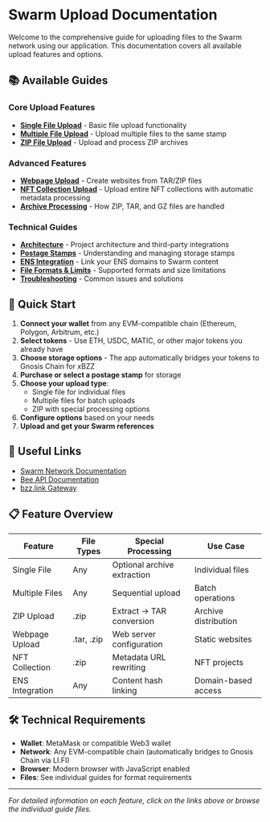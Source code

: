 # Swarm Upload Documentation

Welcome to the comprehensive guide for uploading files to the Swarm network using our application. This documentation covers all available upload features and options.

## 📚 Available Guides

### Core Upload Features

- **[Single File Upload](./single-file-upload.md)** - Basic file upload functionality
- **[Multiple File Upload](./multiple-file-upload.md)** - Upload multiple files to the same stamp
- **[ZIP File Upload](./zip-file-upload.md)** - Upload and process ZIP archives

### Advanced Features

- **[Webpage Upload](./webpage-upload.md)** - Create websites from TAR/ZIP files
- **[NFT Collection Upload](./nft-collection-upload.md)** - Upload entire NFT collections with automatic metadata processing
- **[Archive Processing](./archive-processing.md)** - How ZIP, TAR, and GZ files are handled

### Technical Guides

- **[Architecture](./architecture.md)** - Project architecture and third-party integrations
- **[Postage Stamps](./postage-stamps.md)** - Understanding and managing storage stamps
- **[ENS Integration](./ens-integration.md)** - Link your ENS domains to Swarm content
- **[File Formats & Limits](./file-formats-limits.md)** - Supported formats and size limitations
- **[Troubleshooting](./troubleshooting.md)** - Common issues and solutions

## 🚀 Quick Start

1. **Connect your wallet** from any EVM-compatible chain (Ethereum, Polygon, Arbitrum, etc.)
2. **Select tokens** - Use ETH, USDC, MATIC, or other major tokens you already have
3. **Choose storage options** - The app automatically bridges your tokens to Gnosis Chain for xBZZ
4. **Purchase or select a postage stamp** for storage
5. **Choose your upload type**:
   - Single file for individual files
   - Multiple files for batch uploads
   - ZIP with special processing options
6. **Configure options** based on your needs
7. **Upload and get your Swarm references**

## 🔗 Useful Links

- [Swarm Network Documentation](https://docs.ethswarm.org/)
- [Bee API Documentation](https://docs.ethswarm.org/docs/api-reference/)
- [bzz.link Gateway](https://bzz.link/)

## 📋 Feature Overview

| Feature         | File Types | Special Processing          | Use Case             |
| --------------- | ---------- | --------------------------- | -------------------- |
| Single File     | Any        | Optional archive extraction | Individual files     |
| Multiple Files  | Any        | Sequential upload           | Batch operations     |
| ZIP Upload      | .zip       | Extract → TAR conversion    | Archive distribution |
| Webpage Upload  | .tar, .zip | Web server configuration    | Static websites      |
| NFT Collection  | .zip       | Metadata URL rewriting      | NFT projects         |
| ENS Integration | Any        | Content hash linking        | Domain-based access  |

## 🛠️ Technical Requirements

- **Wallet**: MetaMask or compatible Web3 wallet
- **Network**: Any EVM-compatible chain (automatically bridges to Gnosis Chain via LI.FI)
- **Browser**: Modern browser with JavaScript enabled
- **Files**: See individual guides for format requirements

---

_For detailed information on each feature, click on the links above or browse the individual guide files._

